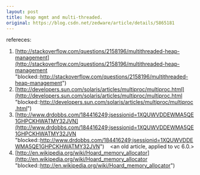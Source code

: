 ```yaml
---
layout: post
title: heap mgmt and multi-threaded.
original: https://blog.csdn.net/zedware/article/details/5865181
---
```

refereces:
1) [http://stackoverflow.com/questions/2158196/multithreaded-heap-management](http://stackoverflow.com/questions/2158196/multithreaded-heap-management "blocked::http://stackoverflow.com/questions/2158196/multithreaded-heap-management")
2) [http://developers.sun.com/solaris/articles/multiproc/multiproc.html](http://developers.sun.com/solaris/articles/multiproc/multiproc.html "blocked::http://developers.sun.com/solaris/articles/multiproc/multiproc.html")
3) [http://www.drdobbs.com/184416249;jsessionid=1XQUWVDDEWMA5QE1GHPCKHWATMY32JVN](http://www.drdobbs.com/184416249;jsessionid=1XQUWVDDEWMA5QE1GHPCKHWATMY32JVN "blocked::http://www.drdobbs.com/184416249;jsessionid=1XQUWVDDEWMA5QE1GHPCKHWATMY32JVN")
   <an old article, applied to vc 6.0.>
4) [http://en.wikipedia.org/wiki/Hoard_memory_allocator](http://en.wikipedia.org/wiki/Hoard_memory_allocator "blocked::http://en.wikipedia.org/wiki/Hoard_memory_allocator")
